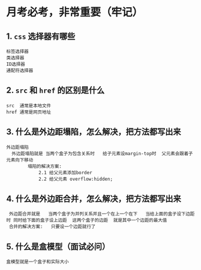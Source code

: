 # 月考必考，非常重要（牢记）

##  1. `css` 选择器有哪些

```
标签选择器
类选择器
ID选择器
通配符选择器
```

##  2. `src` 和 `href` 的区别是什么

```
src  通常是本地文件
href 通常是网页地址
```

##  3. 什么是外边距塌陷，怎么解决，把方法都写出来

```
外边距塌陷
  外边距塌陷就是 当两个盒子为包含关系时   给子元素设margin-top时  父元素会跟着子元素向下移动
		塌陷的解决方案:
			2.1 给父元素添加border
			2.2 给父元素 overflow:hidden;
```

##  4. 什么是外边距合并，怎么解决，把方法都写出来

```
 外边距合并就是   当两个盒子为并列关系并且一个在上一个在下   当给上面的盒子设下边距时 同时给下面的盒子设上边距  这两个盒子的边距  就是其中一个边距的最大值
 合并的解决方案:   只要设一个边距就行了
```

##  5. 什么是盒模型（面试必问）

```
盒模型就是一个盒子和实际大小
```
